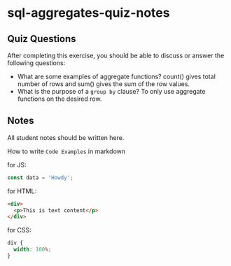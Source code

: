 # sql-aggregates-quiz-notes

## Quiz Questions

After completing this exercise, you should be able to discuss or answer the following questions:

- What are some examples of aggregate functions?
  count() gives total number of rows and sum() gives the sum of the row values.
- What is the purpose of a `group by` clause?
  To only use aggregate functions on the desired row.

## Notes

All student notes should be written here.

How to write `Code Examples` in markdown

for JS:

```javascript
const data = 'Howdy';
```

for HTML:

```html
<div>
  <p>This is text content</p>
</div>
```

for CSS:

```css
div {
  width: 100%;
}
```
